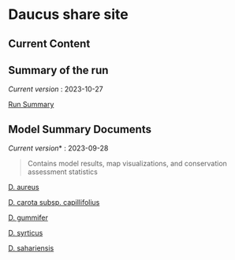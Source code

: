 # Daucus share site

## Current Content

## Summary of the run
*Current version* : 2023-10-27

<a href="https://geospatialcentroid.github.io/Daucus/test1_Summary2.html" target="_blank">Run Summary</a>


## Model Summary Documents
*Current version** : 2023-09-28

> Contains model results, map visualizations, and conservation assessment statistics

<a href="https://geospatialcentroid.github.io/Daucus/Daucus_aureus.html" target="_blank">D. aureus</a>

<a href="https://geospatialcentroid.github.io/Daucus/Daucus_carota_subsp._capillifolius.html" target="_blank">D. carota subsp. capillifolius</a>

<a href="https://geospatialcentroid.github.io/Daucus/Daucus_carota_subsp._gummifer.html" target="_blank">D. gummifer</a>

<a href="https://geospatialcentroid.github.io/Daucus/Daucus_syrticus.html" target="_blank">D. syrticus</a>

<a href="https://geospatialcentroid.github.io/Daucus/Daucus_sahariensis.html" target="_blank">D. sahariensis</a>


